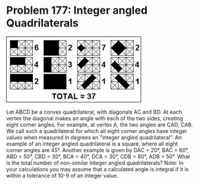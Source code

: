 # Problem 177: Integer angled Quadrilaterals

![problem](problem.gif)

Let ABCD be a convex quadrilateral, with diagonals AC and BD. At each
vertex the diagonal makes an angle with each of the two sides, creating
eight corner angles. For example, at vertex A, the two angles are CAD,
CAB. We call such a quadrilateral for which all eight corner angles have
integer values when measured in degrees an "integer angled
quadrilateral". An example of an integer angled quadrilateral is a
square, where all eight corner angles are 45°. Another example is given
by DAC = 20°, BAC = 60°, ABD = 50°, CBD = 30°, BCA = 40°, DCA = 30°, CDB
= 80°, ADB = 50°. What is the total number of non-similar integer angled
quadrilaterals? Note: In your calculations you may assume that a
calculated angle is integral if it is within a tolerance of 10-9 of an
integer value.